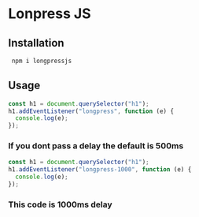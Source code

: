 # Lonpress JS

## Installation

```bash
 npm i longpressjs
```

## Usage

```javascript
const h1 = document.querySelector("h1");
h1.addEventListener("longpress", function (e) {
  console.log(e);
});
```

### If you dont pass a delay the default is 500ms

```javascript
const h1 = document.querySelector("h1");
h1.addEventListener("longpress-1000", function (e) {
  console.log(e);
});
```

### This code is 1000ms delay
